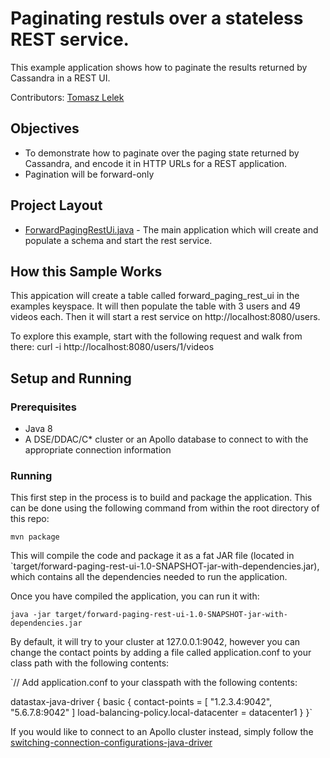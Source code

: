 # Paginating restuls over a stateless REST service.
This example application shows how to paginate the results returned by Cassandra in a REST UI.  


Contributors: [Tomasz Lelek](https://github.com/tomekl007)

## Objectives
* To demonstrate how to paginate over the paging state returned by Cassandra, and encode it in HTTP URLs for a REST application.
* Pagination will be forward-only   


## Project Layout
*  [ForwardPagingRestUi.java](/src/main/java/com/datastax/examples/ForwardPagingRestUi.java) - The main application which will create and populate a schema and start the rest service.


## How this Sample Works
This appication will create a table called forward_paging_rest_ui in the examples keyspace.  It will then populate the table with 3 users and 49 videos each.  Then it will start a
rest service on http://localhost:8080/users.  

To explore this example, start with the following request and walk from there:
curl -i http://localhost:8080/users/1/videos

## Setup and Running

### Prerequisites
* Java 8
* A DSE/DDAC/C* cluster or an Apollo database to connect to with the appropriate connection information

### Running
This first step in the process is to build and package the application.  This can be done using the following command from within the root directory of this repo:

`mvn package`

This will compile the code and package it as a fat JAR file (located in `target/forward-paging-rest-ui-1.0-SNAPSHOT-jar-with-dependencies.jar), 
which contains all the dependencies needed to run the application.

Once you have compiled the application, you can run it with:

`java -jar target/forward-paging-rest-ui-1.0-SNAPSHOT-jar-with-dependencies.jar`

By default, it will try to your cluster at 127.0.0.1:9042, however you can change the contact points by adding a file called application.conf 
to your class path with the following contents:

`// Add application.conf to your classpath with the following contents:
 
 datastax-java-driver {
   basic {
     contact-points = [ "1.2.3.4:9042", "5.6.7.8:9042" ]
     load-balancing-policy.local-datacenter = datacenter1
   }
 }`

If you would like to connect to an Apollo cluster instead, simply follow the [switching-connection-configurations-java-driver](https://github.com/DataStax-Examples/switching-connection-configurations-java-driver-oss-v3)
